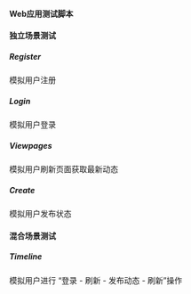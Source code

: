 #### Web应用测试脚本

#### 独立场景测试

##### Register

模拟用户注册

##### Login

模拟用户登录

##### Viewpages

模拟用户刷新页面获取最新动态

##### Create

模拟用户发布状态



#### 混合场景测试

##### Timeline

模拟用户进行 “登录 - 刷新 - 发布动态 - 刷新”操作